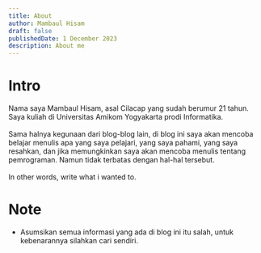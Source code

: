```yaml
---
title: About
author: Mambaul Hisam
draft: false
publishedDate: 1 December 2023
description: About me
---
```


# Intro

Nama saya Mambaul Hisam, asal Cilacap yang sudah berumur 21 tahun. Saya kuliah di Universitas Amikom Yogyakarta prodi Informatika.
\
\
Sama halnya kegunaan dari blog-blog lain, di blog ini saya akan mencoba belajar menulis apa yang saya pelajari, yang saya pahami, yang saya resahkan, dan jika memungkinkan saya akan mencoba menulis tentang pemrograman. Namun tidak terbatas dengan hal-hal tersebut.
\
\
In other words, write what i wanted to.

# Note

- Asumsikan semua informasi yang ada di blog ini itu salah, untuk kebenarannya silahkan cari sendiri.
